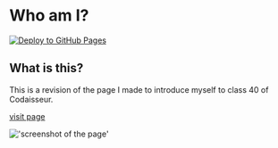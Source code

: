 # Who am I?

[![Deploy to GitHub Pages](https://github.com/willemverbuyst/who-am-i/actions/workflows/publish-to-gh-pages.yml/badge.svg)](https://github.com/willemverbuyst/who-am-i/actions/workflows/publish-to-gh-pages.yml)

## What is this?

This is a revision of the page I made to introduce myself to class 40 of Codaisseur.

[visit page](https://willemverbuyst.github.io/who-am-i/)

!['screenshot of the page'](./img/screenshot-wv.png)
